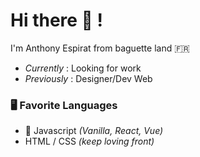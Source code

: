 # Hi there 👋 !
I'm Anthony Espirat from baguette land 🇫🇷  

- *Currently* : Looking for work  
- *Previously* : Designer/Dev Web

### 🖥️ Favorite Languages

- 💜 Javascript *(Vanilla, React, Vue)* 
- HTML / CSS *(keep loving front)*

<!--

🕐 O'Clock student (French Dev School) ...  
🍥 Got Design Web degree ...  
🍕 Pizza master race ...  
⌨️ Got semi-custom keyboard  
🎮 Enjoy playing video game  
-->
